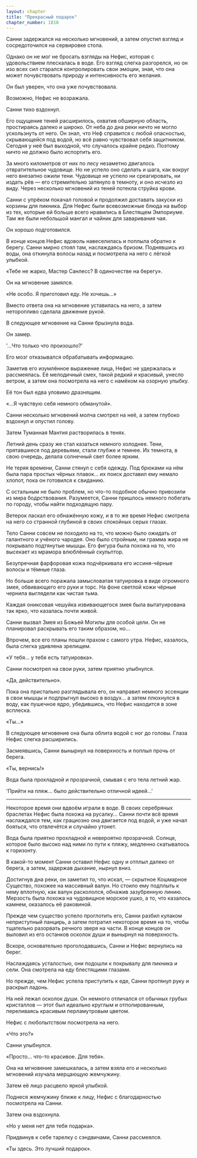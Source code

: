 ```yaml
---
layout: chapter
title: "Прекрасный подарок"
chapter_number: 1810
---
```




Санни задержался на несколько мгновений, а затем опустил взгляд и сосредоточился на сервировке стола.

Однако он не мог не бросать взгляды на Нефис, которая с удовольствием плескалась в воде. Его взгляд слегка разгорелся, но он изо всех сил старался контролировать свои эмоции, зная, что она может почувствовать природу и интенсивность его желания.

Он был уверен, что она уже почувствовала.

Возможно, Нефис не возражала.

Санни тихо вздохнул.

Его ощущение теней расширилось, охватив обширную область, простираясь далеко и широко. От неба до дна реки ничто не могло ускользнуть от него. Он знал, что Неф справится с любой опасностью, скрывающейся под водой, но всё равно чувствовал себя защитником. Сегодня у неё был выходной, что случалось крайне редко. Поэтому ничто не должно было испортить его.

За много километров от них по лесу незаметно двигалось отвратительное чудовище. Но не успело оно сделать и шага, как вокруг него внезапно ожили тени. Чудовище не успело ни среагировать, ни издать рёв — его стремительно затянуло в темноту, и оно исчезло из виду. Через несколько мгновений из теней потекла струйка крови.

Санни с упрёком покачал головой и продолжил доставать закуски из корзины для пикника. Для Нефис были всевозможные блюда на выбор из тех, которые ей больше всего нравились в Блестящем Эмпориуме. Там же были небольшой мангал и чайник для заваривания чая.

Он хорошо подготовился.

В конце концов Нефис вдоволь навеселилась и поплыла обратно к берегу. Санни мирно стоял там, наслаждаясь бризом. Поднявшись из воды, она откинула волосы назад и посмотрела на него с лёгкой улыбкой.

«Тебе не жарко, Мастер Санлесс? В одиночестве на берегу».

Он на мгновение замялся.

«Не особо. Я приготовил еду. Не хочешь...»

Вместо ответа она на мгновение уставилась на него, а затем неторопливо сделала движение рукой.

В следующее мгновение на Санни брызнула вода.

Он замер.

'…Что только что произошло?'

Его мозг отказывался обрабатывать информацию.

Заметив его изумлённое выражение лица, Нефис не удержалась и рассмеялась. Её мелодичный смех, такой редкий и красивый, унесло ветром, а затем она посмотрела на него с намёком на озорную улыбку.

Её тон был едва уловимо дразнящим.

«...Я чувствую себя немного обманутой».

Санни несколько мгновений молча смотрел на неё, а затем глубоко вздохнул и опустил голову.

Затем Туманная Мантия растворилась в тенях.

Летний день сразу же стал казаться немного холоднее. Тени, прятавшиеся под деревьями, стали глубже и темнее. Их темнота, в свою очередь, делала солнечный свет более ярким.

Не теряя времени, Санни стянул с себя одежду. Под брюками на нём была пара простых чёрных плавок... их поиск доставил ему немало хлопот, пока он готовился к свиданию.

С остальным не было проблем, но что-то подобное обычно привозили из мира бодрствования. Разумеется, Санни пришлось немного побегать по городу, чтобы найти подходящую пару.

Ветерок ласкал его обнажённую кожу, и в то же время Нефис смотрела на него со странной глубиной в своих спокойных серых глазах.

Тело Санни совсем не походило на то, что можно было ожидать от галантного и учёного чародея. Оно было стройным, ни грамма жира не покрывало подтянутые мышцы. Его фигура была похожа на то, что высекает из мрамора влюблённый скульптор.

Безупречная фарфоровая кожа подчёркивала его иссиня-чёрные волосы и тёмные глаза.

Но больше всего поражала замысловатая татуировка в виде огромного змея, обвивающего его руки и торс. На фоне светлой кожи чёрные чернила выглядели как чистая тьма.

Каждая ониксовая чешуйка извивающегося змея была вытатуирована так ярко, что казалась почти живой.

Санни вызвал Змея из Божьей Могилы для особой цели. Он не планировал раскрывать его таким образом, но...

Впрочем, все его планы пошли прахом с самого утра. Нефис, казалось, была слегка удивлена зрелищем.

«У тебя... у тебя есть татуировка».

Санни посмотрел на свои руки, затем приятно улыбнулся.

«Да, действительно».

Пока она пристально разглядывала его, он направил немного эссенции в свои мышцы и подпрыгнул высоко в воздух... а затем плюхнулся в воду, как пушечное ядро, убедившись, что Нефис находится в зоне всплеска.

«Ты...»

В следующее мгновение она была облита водой с ног до головы. Глаза Нефис слегка расширились.

Засмеявшись, Санни вынырнул на поверхность и поплыл прочь от берега.

«Ты, вернись!»

Вода была прохладной и прозрачной, смывая с его тела летний жар.

'Прийти на пляж... было действительно отличной идеей...'

***

Некоторое время они вдвоём играли в воде. В своих серебряных браслетах Нефис была похожа на русалку... Санни почти всё время наслаждался тем, как грациозно она двигается под водой, и уже начал бояться, что отвлечётся и случайно утонет.

Вода была приятно прохладной и невероятно прозрачной. Солнце, которое было высоко над ними по пути к пляжу, медленно скатывалось к горизонту.

В какой-то момент Санни оставил Нефис одну и отплыл далеко от берега, а затем, задержав дыхание, нырнул вниз.

Достигнув дна реки, он заметил то, что искал, — скрытное Кошмарное Существо, похожее на массивный валун. Но стоило ему подплыть к нему вплотную, как валун раскололся, обнажив зазубренную линию. Мерзость была похожа на чудовищное морское ушко, а то, что казалось камнем, оказалось её раковиной.

Прежде чем существо успело проглотить его, Санни разбил кулаком неприступный панцирь, а затем потратил некоторое время на то, чтобы тщательно разорвать речного зверя на части. В конце концов он выловил из его останков осколок души и вынырнул на поверхность.

Вскоре, основательно проголодавшись, Санни и Нефис вернулись на берег.

Наслаждаясь усталостью, они подошли к покрывалу для пикника и сели. Она смотрела на еду блестящими глазами.

Но прежде, чем Нефис успела приступить к еде, Санни протянул руку и раскрыл ладонь.

На ней лежал осколок души. Он немного отличался от обычных грубых кристаллов — этот был идеально круглым и отполированным, переливаясь красивым перламутровым цветом.

Нефис с любопытством посмотрела на него.

«Что это?»

Санни улыбнулся.

«Просто... что-то красивое. Для тебя».

Она на мгновение замешкалась, а затем взяла его и несколько мгновений изучала мерцающую жемчужину.

Затем её лицо расцвело яркой улыбкой.

Поднеся жемчужину ближе к лицу, Нефис с благодарностью посмотрела на Санни.

Затем она вздохнула.

«Но у меня нет для тебя подарка».

Придвинув к себе тарелку с сэндвичами, Санни рассмеялся.

«Ты здесь. Это лучший подарок».

